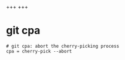 +++
+++

# git cpa

```gitconfig
# git cpa: abort the cherry-picking process
cpa = cherry-pick --abort
```
